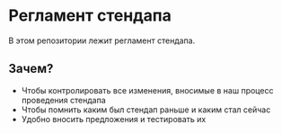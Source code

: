 # Регламент стендапа

В этом репозитории лежит регламент стендапа.

## Зачем?

* Чтобы контролировать все изменения, вносимые в наш процесс проведения стендапа
* Чтобы помнить каким был стендап раньше и каким стал сейчас
* Удобно вносить предложения и тестировать их